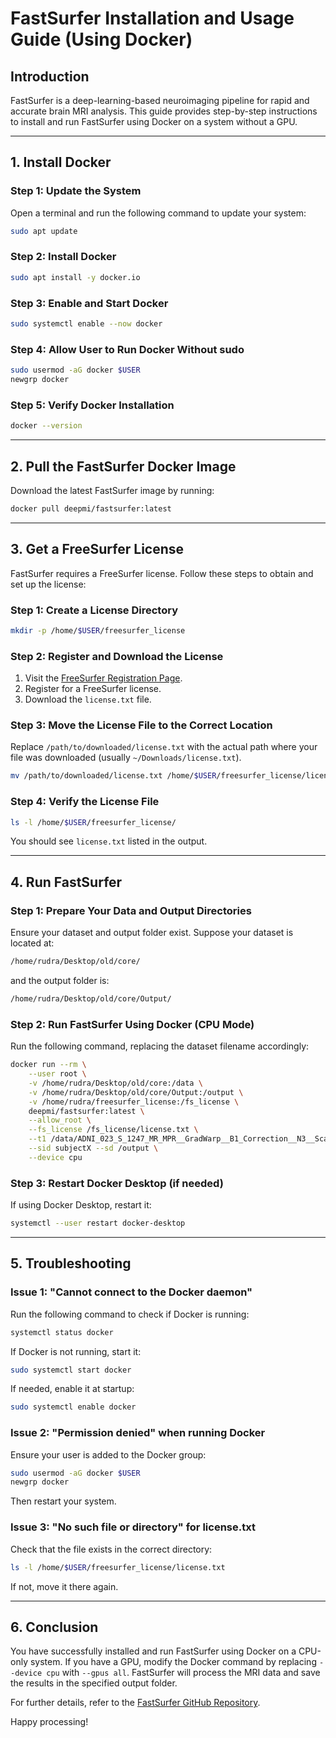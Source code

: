 # FastSurfer Installation and Usage Guide (Using Docker)

## Introduction
FastSurfer is a deep-learning-based neuroimaging pipeline for rapid and accurate brain MRI analysis. This guide provides step-by-step instructions to install and run FastSurfer using Docker on a system without a GPU.

---

## **1. Install Docker**
### **Step 1: Update the System**
Open a terminal and run the following command to update your system:
```bash
sudo apt update
```
### **Step 2: Install Docker**
```bash
sudo apt install -y docker.io
```
### **Step 3: Enable and Start Docker**
```bash
sudo systemctl enable --now docker
```
### **Step 4: Allow User to Run Docker Without sudo**
```bash
sudo usermod -aG docker $USER
newgrp docker
```
### **Step 5: Verify Docker Installation**
```bash
docker --version
```
---

## **2. Pull the FastSurfer Docker Image**

Download the latest FastSurfer image by running:
```bash
docker pull deepmi/fastsurfer:latest
```

---

## **3. Get a FreeSurfer License**
FastSurfer requires a FreeSurfer license. Follow these steps to obtain and set up the license:

### **Step 1: Create a License Directory**
```bash
mkdir -p /home/$USER/freesurfer_license
```

### **Step 2: Register and Download the License**
1. Visit the [FreeSurfer Registration Page](https://surfer.nmr.mgh.harvard.edu/registration.html).
2. Register for a FreeSurfer license.
3. Download the `license.txt` file.

### **Step 3: Move the License File to the Correct Location**
Replace `/path/to/downloaded/license.txt` with the actual path where your file was downloaded (usually `~/Downloads/license.txt`).
```bash
mv /path/to/downloaded/license.txt /home/$USER/freesurfer_license/license.txt
```

### **Step 4: Verify the License File**
```bash
ls -l /home/$USER/freesurfer_license/
```
You should see `license.txt` listed in the output.

---

## **4. Run FastSurfer**
### **Step 1: Prepare Your Data and Output Directories**
Ensure your dataset and output folder exist. Suppose your dataset is located at:
```bash
/home/rudra/Desktop/old/core/
```
and the output folder is:
```bash
/home/rudra/Desktop/old/core/Output/
```

### **Step 2: Run FastSurfer Using Docker (CPU Mode)**
Run the following command, replacing the dataset filename accordingly:
```bash
docker run --rm \
    --user root \
    -v /home/rudra/Desktop/old/core:/data \
    -v /home/rudra/Desktop/old/core/Output:/output \
    -v /home/rudra/freesurfer_license:/fs_license \
    deepmi/fastsurfer:latest \
    --allow_root \
    --fs_license /fs_license/license.txt \
    --t1 /data/ADNI_023_S_1247_MR_MPR__GradWarp__B1_Correction__N3__Scaled_Br_20070412172006512_S25741_I48857.nii \
    --sid subjectX --sd /output \
    --device cpu
```

### **Step 3: Restart Docker Desktop (if needed)**
If using Docker Desktop, restart it:
```bash
systemctl --user restart docker-desktop
```

---

## **5. Troubleshooting**
### **Issue 1: "Cannot connect to the Docker daemon"**
Run the following command to check if Docker is running:
```bash
systemctl status docker
```
If Docker is not running, start it:
```bash
sudo systemctl start docker
```
If needed, enable it at startup:
```bash
sudo systemctl enable docker
```

### **Issue 2: "Permission denied" when running Docker**
Ensure your user is added to the Docker group:
```bash
sudo usermod -aG docker $USER
newgrp docker
```
Then restart your system.

### **Issue 3: "No such file or directory" for license.txt**
Check that the file exists in the correct directory:
```bash
ls -l /home/$USER/freesurfer_license/license.txt
```
If not, move it there again.

---

## **6. Conclusion**
You have successfully installed and run FastSurfer using Docker on a CPU-only system. If you have a GPU, modify the Docker command by replacing `--device cpu` with `--gpus all`. FastSurfer will process the MRI data and save the results in the specified output folder.

For further details, refer to the [FastSurfer GitHub Repository](https://github.com/Deep-MI/FastSurfer).

Happy processing!

